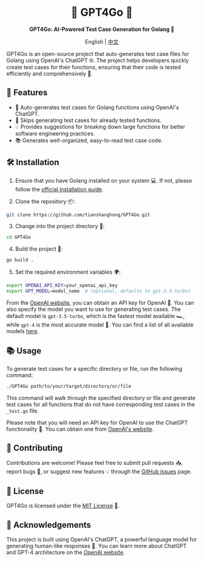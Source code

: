 
<div align="center">

# 🤖 GPT4Go 🚀

**GPT4Go: AI-Powered Test Case Generation for Golang 🧪**

English | [中文](README_zh-CN.md)

</div>

GPT4Go is an open-source project that auto-generates test case files for Golang using OpenAI's ChatGPT 🌐. The project helps developers quickly create test cases for their functions, ensuring that their code is tested efficiently and comprehensively 🧪.

## 🌟 Features

-   🎯 Auto-generates test cases for Golang functions using OpenAI's ChatGPT.
-   🚫 Skips generating test cases for already tested functions.
-   💡 Provides suggestions for breaking down large functions for better software engineering practices.
-   📚 Generates well-organized, easy-to-read test case code.

## 🛠 Installation

1.  Ensure that you have Golang installed on your system 💻. If not, please follow the [official installation guide](https://golang.org/doc/install).
    
2.  Clone the repository 📦:
    
```bash
git clone https://github.com/tianshanghong/GPT4Go.git
```

3.  Change into the project directory 📂:

```bash
cd GPT4Go
```

4.  Build the project 🔨:

```bash
go build .
```

5.  Set the required environment variables 🌍:

```bash
export OPENAI_API_KEY=your_openai_api_key
export GPT_MODEL=model_name  # (optional, defaults to gpt-3.5-turbo)
```

From the [OpenAI website](https://beta.openai.com/docs/developer-quickstart/api-key), you can obtain an API key for OpenAI 🔑. You can also specify the model you want to use for generating test cases. The default model is `gpt-3.5-turbo`, which is the fastest model available 🏎, while `gpt-4` is the most accurate model 🎯. You can find a list of all available models [here](https://platform.openai.com/docs/models/overview).

## 📚 Usage

To generate test cases for a specific directory or file, run the following command:

```bash
./GPT4Go path/to/your/target/directory/or/file
```

This command will walk through the specified directory or file and generate test cases for all functions that do not have corresponding test cases in the `_test.go` file.

Please note that you will need an API key for OpenAI to use the ChatGPT functionality 🔐. You can obtain one from [OpenAI's website](https://www.openai.com/).

## 👥 Contributing

Contributions are welcome! Please feel free to submit pull requests 📥, report bugs 🐞, or suggest new features 💡 through the [GitHub issues](https://github.com/tianshanghong/GPT4Go/issues) page.

## 📄 License

GPT4Go is licensed under the [MIT License](LICENSE) 📃.

## 🙏 Acknowledgements

This project is built using OpenAI's ChatGPT, a powerful language model for generating human-like responses 🧠. You can learn more about ChatGPT and GPT-4 architecture on the [OpenAI website](https://www.openai.com/).
